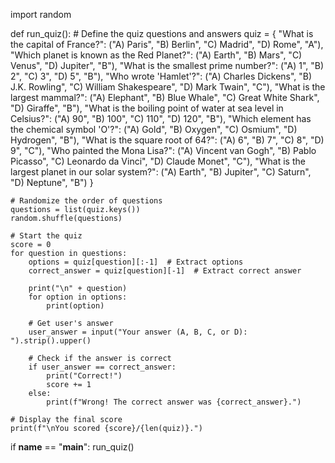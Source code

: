 import random

def run_quiz():
    # Define the quiz questions and answers
    quiz = {
        "What is the capital of France?": ("A) Paris", "B) Berlin", "C) Madrid", "D) Rome", "A"),
        "Which planet is known as the Red Planet?": ("A) Earth", "B) Mars", "C) Venus", "D) Jupiter", "B"),
        "What is the smallest prime number?": ("A) 1", "B) 2", "C) 3", "D) 5", "B"),
        "Who wrote 'Hamlet'?": ("A) Charles Dickens", "B) J.K. Rowling", "C) William Shakespeare", "D) Mark Twain", "C"),
        "What is the largest mammal?": ("A) Elephant", "B) Blue Whale", "C) Great White Shark", "D) Giraffe", "B"),
        "What is the boiling point of water at sea level in Celsius?": ("A) 90", "B) 100", "C) 110", "D) 120", "B"),
        "Which element has the chemical symbol 'O'?": ("A) Gold", "B) Oxygen", "C) Osmium", "D) Hydrogen", "B"),
        "What is the square root of 64?": ("A) 6", "B) 7", "C) 8", "D) 9", "C"),
        "Who painted the Mona Lisa?": ("A) Vincent van Gogh", "B) Pablo Picasso", "C) Leonardo da Vinci", "D) Claude Monet", "C"),
        "What is the largest planet in our solar system?": ("A) Earth", "B) Jupiter", "C) Saturn", "D) Neptune", "B")
    }

    # Randomize the order of questions
    questions = list(quiz.keys())
    random.shuffle(questions)

    # Start the quiz
    score = 0
    for question in questions:
        options = quiz[question][:-1]  # Extract options
        correct_answer = quiz[question][-1]  # Extract correct answer

        print("\n" + question)
        for option in options:
            print(option)

        # Get user's answer
        user_answer = input("Your answer (A, B, C, or D): ").strip().upper()

        # Check if the answer is correct
        if user_answer == correct_answer:
            print("Correct!")
            score += 1
        else:
            print(f"Wrong! The correct answer was {correct_answer}.")

    # Display the final score
    print(f"\nYou scored {score}/{len(quiz)}.")

if __name__ == "__main__":
    run_quiz()
